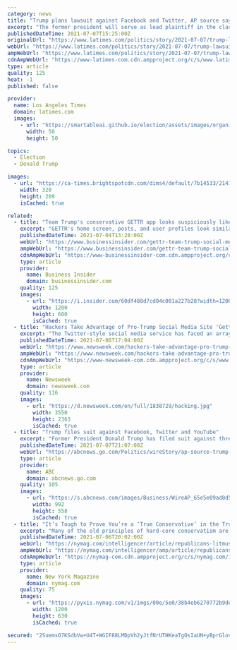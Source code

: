 ```yaml
---
category: news
title: "Trump plans lawsuit against Facebook and Twitter, AP source says"
excerpt: "The former president will serve as lead plaintiff in the class-action suit, claiming he has been wrongfully censored, according to the source."
publishedDateTime: 2021-07-07T15:25:00Z
originalUrl: "https://www.latimes.com/politics/story/2021-07-07/trump-lawsuit-facebook-twitter"
webUrl: "https://www.latimes.com/politics/story/2021-07-07/trump-lawsuit-facebook-twitter"
ampWebUrl: "https://www.latimes.com/politics/story/2021-07-07/trump-lawsuit-facebook-twitter?_amp=true"
cdnAmpWebUrl: "https://www-latimes-com.cdn.ampproject.org/c/s/www.latimes.com/politics/story/2021-07-07/trump-lawsuit-facebook-twitter?_amp=true"
type: article
quality: 125
heat: -1
published: false

provider:
  name: Los Angeles Times
  domain: latimes.com
  images:
    - url: "https://smartableai.github.io/election/assets/images/organizations/latimes.com-50x50.jpg"
      width: 50
      height: 50

topics:
  - Election
  - Donald Trump

images:
  - url: "https://ca-times.brightspotcdn.com/dims4/default/7b14533/2147483647/strip/true/crop/3000x1959+0+18/resize/320x209!/quality/90/?url=https%3A%2F%2Fcalifornia-times-brightspot.s3.amazonaws.com%2Fa0%2F63%2F671847ff461fb7ace28bb6ec4fce%2Fap21181746240091.jpg"
    width: 320
    height: 209
    isCached: true

related:
  - title: "Team Trump's conservative GETTR app looks suspiciously like Twitter"
    excerpt: "GETTR's home screen, posts, and user profiles look similar to Twitter's, whose exile of Trump fueled the right's belief that tech is targeting them."
    publishedDateTime: 2021-07-04T13:28:00Z
    webUrl: "https://www.businessinsider.com/gettr-team-trump-social-media-looks-like-twitter-2021-7"
    ampWebUrl: "https://www.businessinsider.com/gettr-team-trump-social-media-looks-like-twitter-2021-7?amp"
    cdnAmpWebUrl: "https://www-businessinsider-com.cdn.ampproject.org/c/s/www.businessinsider.com/gettr-team-trump-social-media-looks-like-twitter-2021-7?amp"
    type: article
    provider:
      name: Business Insider
      domain: businessinsider.com
    quality: 125
    images:
      - url: "https://i.insider.com/60df488d7cd04c001a227b28?width=1200&format=jpeg"
        width: 1200
        height: 600
        isCached: true
  - title: "Hackers Take Advantage of Pro-Trump Social Media Site 'Gettr', Steal Info From 90K Users"
    excerpt: "The Twitter-style social media service has faced an array of problems since its official launch by former senior Trump advisor Jason Miller on Sunday."
    publishedDateTime: 2021-07-06T17:04:00Z
    webUrl: "https://www.newsweek.com/hackers-take-advantage-pro-trump-social-media-site-gettr-steal-info-90k-users-1607237"
    ampWebUrl: "https://www.newsweek.com/hackers-take-advantage-pro-trump-social-media-site-gettr-steal-info-90k-users-1607237?amp=1"
    cdnAmpWebUrl: "https://www-newsweek-com.cdn.ampproject.org/c/s/www.newsweek.com/hackers-take-advantage-pro-trump-social-media-site-gettr-steal-info-90k-users-1607237?amp=1"
    type: article
    provider:
      name: Newsweek
      domain: newsweek.com
    quality: 116
    images:
      - url: "https://d.newsweek.com/en/full/1838729/hacking.jpg"
        width: 3550
        height: 2363
        isCached: true
  - title: "Trump files suit against Facebook, Twitter and YouTube"
    excerpt: "Former President Donald Trump has filed suit against three of the country’s biggest tech companies, claiming he and other conservatives have been wrongfully censored"
    publishedDateTime: 2021-07-07T21:07:00Z
    webUrl: "https://abcnews.go.com/Politics/wireStory/ap-source-trump-plans-lawsuit-facebook-twitter-78709139"
    type: article
    provider:
      name: ABC
      domain: abcnews.go.com
    quality: 105
    images:
      - url: "https://s.abcnews.com/images/Business/WireAP_65e5e09ad8d549b88725b3ad6b15e5d7_16x9_992.jpg"
        width: 992
        height: 558
        isCached: true
  - title: "It’s Tough to Prove You’re a ‘True Conservative’ in the Trump Era"
    excerpt: "Many of the old principles of hard-core conservatism are still obligatory for Republicans. And now they have to demonstrate loyalty to Trump, too."
    publishedDateTime: 2021-07-06T20:02:00Z
    webUrl: "https://nymag.com/intelligencer/article/republicans-litmus-tests-trump.html"
    ampWebUrl: "https://nymag.com/intelligencer/amp/article/republicans-litmus-tests-trump.html"
    cdnAmpWebUrl: "https://nymag-com.cdn.ampproject.org/c/s/nymag.com/intelligencer/amp/article/republicans-litmus-tests-trump.html"
    type: article
    provider:
      name: New York Magazine
      domain: nymag.com
    quality: 75
    images:
      - url: "https://pyxis.nymag.com/v1/imgs/00e/5e0/38b4eb6270772b9def6a49c5b7f67b0402-mo-brooks.1x.rsocial.w1200.jpg"
        width: 1200
        height: 630
        isCached: true

secured: "2SuemsO7KSdbVw+U4T+WGIF88LMDpVh2yJtfNrUTHKeaTgOsIaUN+yBprGlovDlS/RniTUFNL7DrQmkg2v36aRL4HWy8UBodZaoFvKLNNYWxgfoKjvxGo6kXZ6MKsk+wwUlCVhQv9yie8Ozj7Pyfw7LkuSzI1oJKhGmFzDF7iTARVh3wW8fhpkPe6eFGIp9Gh7R5OdfUIHpAtO7wvvwcG3/Iqr9ySbNcZDEYla1PFzY5nBG0JQVQgDKp2fuN4KZ37EPDQWogYbefQ48JRR+3GFt2WcakJT5+6UHKbXzRDW62GW8TKURyGCNpa+yhXXoaHB8PD+xJGiiVOl7dWRfF4P08Bp3swrlhc/xl1G1Yt5I=;SL46lAWkh9A7rOp4D/oXqQ=="
---
```


